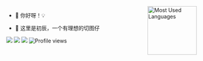 <img height="130px" align="right" src="https://github-readme-stats.vercel.app/api/top-langs?username=pbstar&hide_title=true&layout=compact&theme=graywhite&hide_border=true&bg_color=ffffff" alt="Most Used Languages">

- 🔭 你好呀！💡

- 🤔 这里是初辰，一个有理想的切图仔

<!-- [![](https://img.shields.io/badge/GitHub-pbstar-blue.svg)](https://github.com/pbstar) -->
[![](https://img.shields.io/badge/Email-pbstar@sina.cn-blue.svg)](mailto:pbstar@sina.cn)
[![](https://img.shields.io/badge/WeChat-P24612582-07C160.svg)](P24612582)
[![](https://img.shields.io/badge/CSDN-初辰ge-FC5531.svg)](https://blog.csdn.net/chuenst)
![Profile views](https://views.whatilearened.today/views/github/pbstar/views.svg)